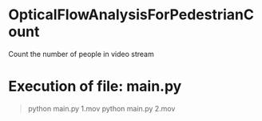 # OpticalFlowAnalysisForPedestrianCount
Count the number of people in video stream


# Execution of file: main.py
> python main.py 1.mov
> python main.py 2.mov
